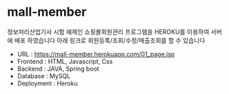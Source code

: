 # mall-member
정보처리산업기사 시험 예제인 쇼핑몰회원관리 프로그램을 HEROKU를 이용하여 서버에 배포 하였습니다 
아래 링크로 회원등록/조회/수정/매출조회를 할 수 있습니다 

* URL      : https://mall-member.herokuapp.com/01_page.jsp
* Frontend : HTML, Javascript, Css
* Backend  : JAVA, Spring boot
* Database : MySQL
* Deployment : Heroku
 
